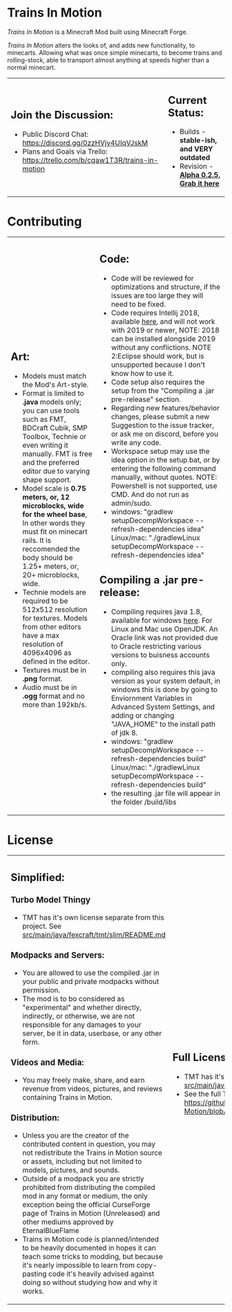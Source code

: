 <!---
T.i.M. HTML Document
Copyright and Creator: Lunar-Tales©
Date: December, 2016
-->
<meta charset="UTF-8" />

<h1 >Trains In Motion</h1>
<p><i>Trains In Motion</i> is a Minecraft Mod built using Minecraft Forge.</p>
<p><i>Trains In Motion</i> alters the looks of, and adds new functionality, to minecarts. Allowing what was once simple minecarts, to become trains and rolling-stock, able to transport almost anything at speeds higher than a normal minecart.</p>

<table>
<tr>
<td>
<h2>Join the Discussion:</h2>
<ul>
<li> Public Discord Chat: <a href="https://discord.gg/0zzHVjy4UIqVJskM">https://discord.gg/0zzHVjy4UIqVJskM</a></li>
<li> Plans and Goals via Trello: <a href="https://trello.com/b/cqaw1T3R/trains-in-motion">https://trello.com/b/cqaw1T3R/trains-in-motion</a></li>
</ul>
</td>
<td>
<h2> Current Status:</h2>
<ul>
<li> Builds - <b id="Build">stable-ish, and VERY outdated</b></li>
<li> Revision - <b id="Revision"><a href="https://github.com/EternalBlueFlame/Trains-In-Motion/releases/">Alpha 0.2.5, Grab it here</a></b></li>
</ul>
</td>
</tr>
</table>

<h1>Contributing</h1>

<table>
<tr>
<td>
<h2>Art:</h2>
<ul>
<li> Models must match the Mod's Art-style.</li>
<li> Format is limited to <b>.java</b> models only; you can use tools such as FMT, BDCraft Cubik, SMP Toolbox, Technie or even writing it manually. FMT is free and the preferred editor due to varying shape support.</li>
<li> Model scale is <b>0.75 meters, or, 12 microblocks, wide for the wheel base</b>, In other words they must fit on minecart rails. It is reccomended the body should be 1.25+ meters, or, 20+ microblocks, wide.</li>
<li> Technie models are required to be 512x512 resolution for textures. Models from other editors have a max resolution of 4096x4096 as defined in the editor.</li>
<li> Textures must be in <b>.png</b> format.</li>
<li> Audio must be in <b>.ogg</b> format and no more than 192kb/s.</li>
</ul>
</td>
<td>
<h2>Code:</h2>
<ul>
<li> Code will be reviewed for optimizations and structure, if the issues are too large they will need to be fixed.</li>
<li> Code requires Intellij 2018, available <a href ="https://www.jetbrains.com/idea/download/other.html">here</a>, and will not work with 2019 or newer, NOTE: 2018 can be installed alongside 2019 without any conflictions. NOTE 2:Eclipse should work, but is unsupported because I don't know how to use it. </li>
<li> Code setup also requires the setup from the "Compiling a .jar pre-release" section.</li>
<li> Regarding new features/behavior changes, please submit a new Suggestion to the issue tracker, or ask me on discord, before you write any code.</li>
<li> Workspace setup may use the idea option in the setup.bat, or by entering the following command manually, without quotes. NOTE: Powershell is not supported, use CMD. And do not run as admin/sudo.</li>
<li> windows: "gradlew setupDecompWorkspace --refresh-dependencies idea" Linux/mac: "./gradlewLinux setupDecompWorkspace --refresh-dependencies idea"
</ul>
<h2> Compiling a .jar pre-release:</h2>
<ul>
<li> Compiling requires java 1.8, available for windows <a href ="https://filehippo.com/download_java_development_kit_64/86378/">here</a>. For Linux and Mac use OpenJDK. An Oracle link was not provided due to Oracle restricting various versions to buisness accounts only.</li>
<li> compiling also requires this java version as your system default, in windows this is done by going to Enviornment Variables in Advanced System Settings, and adding or changing "JAVA_HOME" to the install path of jdk 8.</li>
<li> windows: "gradlew setupDecompWorkspace --refresh-dependencies build" Linux/mac: "./gradlewLinux setupDecompWorkspace --refresh-dependencies build"</li>
<li> the resulting .jar file will appear in the folder /build/libs</li>
</ul>
</td>
</tr>
</table>

<h1>License</h1>

<table>
<td>
<h2>Simplified:</h2>
<h3>Turbo Model Thingy</h3>
<ul>
<li> TMT has it's own license separate from this project. See <a href="https://github.com/EternalBlueFlame/Trains-In-Motion/blob/master/src/main/java/fexcraft/tmt/slim/README.md">src/main/java/fexcraft/tmt/slim/README.md</a></li>
</ul>

<h3>Modpacks and Servers:</h3>
<ul>
<li> You are allowed to use the compiled .jar in your public and private modpacks without permission.</li>
<li> The mod is to bo considered as "experimental" and whether directly, indirectly, or otherwise, we are not responsible for any damages to your server, be it in data, userbase, or any other form.</li>
</ul>

<h3>Videos and Media:</h3>
<ul>
<li> You may freely make, share, and earn revenue from videos, pictures, and reviews containing Trains in Motion.</li>
</ul>
<h3>Distribution:</h3>
<ul>
<li> Unless you are the creator of the contributed content in question, you may not redistribute the Trains in Motion source or assets, including but not limited to models, pictures, and sounds.</li>
<li> Outside of a modpack you are strictly prohibited from distributing the compiled mod in any format or medium, the only exception being the official CurseForge page of Trains in Motion (Unreleased) and other mediums approved by EternalBlueFlame</li>
<li> Trains in Motion code is planned/intended to be heavily documented in hopes it can teach some tricks to modding, but because it's nearly impossible to learn from copy-pasting code it's heavily advised against doing so without studying how and why it works.</li>
</ul>
</td>
<td>
<h2>Full License:</h2>
<ul>
<li> TMT has it's own license separate from this project. See <a href="https://github.com/EternalBlueFlame/Trains-In-Motion/blob/master/src/main/java/ebf/tim/models/tmt/ModelRendererTurbo.java#L21">src/main/java/ebf/tim/models/tmt/ModelRendererTurbo.java</a></li>
<li>See the full TiM License.md here: <a href="https://github.com/EternalBlueFlame/Trains-In-Motion/blob/master/TiM-License.md">https://github.com/EternalBlueFlame/Trains-In-Motion/blob/master/TiM-License.md</a> </li>
</ul>
</td>
</table>
